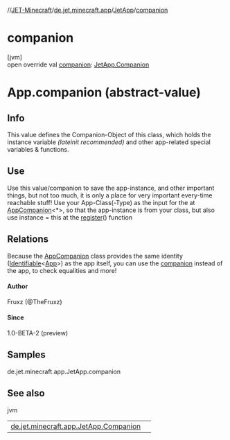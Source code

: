 //[JET-Minecraft](../../../index.md)/[de.jet.minecraft.app](../index.md)/[JetApp](index.md)/[companion](companion.md)

# companion

[jvm]\
open override val [companion](companion.md): [JetApp.Companion](-companion/index.md)

# App.companion (abstract-value)

##  Info

This value defines the Companion-Object of this class, which holds the instance variable *(lateinit recommended)* and other app-related special variables & functions.

##  Use

Use this value/companion to save the app-instance, and other important things, but not too much, it is only a place for very important every-time reachable stuff! Use your App-Class(-Type) as the input for the <T> at [AppCompanion](../../de.jet.minecraft.structure.app/-app-companion/index.md)<*>, so that the app-instance is from your class, but also use instance = this at the [register](register.md)() function

##  Relations

Because the [AppCompanion](../../de.jet.minecraft.structure.app/-app-companion/index.md)<T> class provides the same identity ([Identifiable](../../../../JET-Native/-j-e-t--native/de.jet.library.tool.smart.identification/-identifiable/index.md)<[App](../../de.jet.minecraft.structure.app/-app/index.md)>) as the app itself, you can use the [companion](companion.md) instead of the app, to check equalities and more!

#### Author

Fruxz (@TheFruxz)

#### Since

1.0-BETA-2 (preview)

## Samples

de.jet.minecraft.app.JetApp.companion

## See also

jvm

| | |
|---|---|
| [de.jet.minecraft.app.JetApp.Companion](-companion/index.md) |  |
